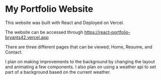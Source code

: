 # My Portfolio Website

This website was built with React and Deployed on Vercel.

The website can be accessed through https://react-portfolio-bryants42.vercel.app 

There are three different pages that can be viewed; Home, Resume, and Contact.

I plan on making improvements to the background by changing the layout and animating a few components.
I also plan on using a weather api to set part of a background based on the current weather.

